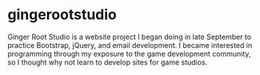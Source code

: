# gingerootstudio

Ginger Root Studio is a website project I began doing in late September to practice Bootstrap, jQuery, and email development. I became interested in programming through my exposure to the game development community, so I thought why not learn to develop sites for game studios. 
